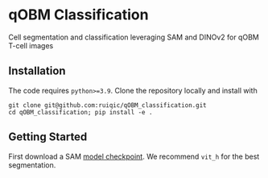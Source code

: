 # qOBM Classification

Cell segmentation and classification leveraging SAM and DINOv2 for qOBM T-cell images

## Installation

The code requires `python>=3.9`. Clone the repository locally and install with

```
git clone git@github.com:ruiqic/qOBM_classification.git
cd qOBM_classification; pip install -e .
```

## Getting Started

First download a SAM [model checkpoint](https://github.com/facebookresearch/segment-anything/tree/main#model-checkpoints). We recommend `vit_h` for the best segmentation.
